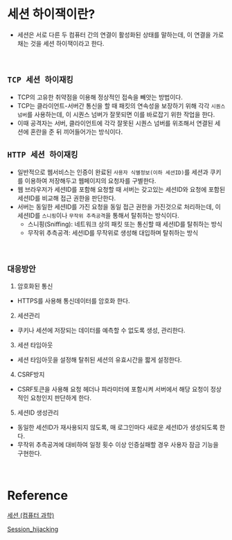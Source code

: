 # 세션 하이잭이란?

- 세션은 서로 다른 두 컴퓨터 간의 연결이 활성화된 상태를 말하는데, 이 연결을 가로채는 것을 세션 하이잭이라고 한다.

<br>

## `TCP 세션 하이재킹`

- TCP의 고유한 취약점을 이용해 정상적인 접속을 빼앗는 방법이다.
- TCP는 클라이언트-서버간 통신을 할 때 패킷의 연속성을 보장하기 위해 각각 `시퀀스 넘버`를 사용하는데, 이 시퀀스 넘버가 잘못되면 이를 바로잡기 위한 작업을 한다.
- 이때 공격자는 서버, 클라이언트에 각각 잘못된 시퀀스 넘버를 위조해서 연결된 세션에 혼란을 준 뒤 끼어들어가는 방식이다.

## `HTTP 세션 하이재킹`

- 일반적으로 웹서비스는 인증이 완료된 `사용자 식별정보(이하 세션ID)`를 세션과 쿠키를 이용하여 저장해두고 웹페이지의 요청자를 구별한다.
- 웹 브라우저가 세션ID를 포함해 요청할 때 서버는 갖고있는 세션ID와 요청에 포함된 세션ID를 비교해 접근 권한을 판단한다.
- 서버는 동일한 세션ID를 가진 요청을 동일 접근 권한을 가진것으로 처리하는데, 이 세션ID를 `스니핑`이나 `무작위 추측공격`을 통해서 탈취하는 방식이다.
  - 스니핑(Sniffing): 네트워크 상의 패킷 또는 통신할 때 세션ID를 탈취하는 방식
  - 무작위 추측공격: 세션ID를 무작위로 생성해 대입하며 탈취하는 방식

<br>

## `대응방안`

1. 암호화된 통신

- HTTPS를 사용해 통신데이터를 암호화 한다.

2. 세션관리

- 쿠키나 세션에 저장되는 데이터를 예측할 수 없도록 생성, 관리한다.

3. 세션 타임아웃

- 세션 타임아웃을 설정해 탈취된 세션의 유효시간을 짧게 설정한다.

4. CSRF방지

- CSRF토큰을 사용해 요청 헤더나 파라미터에 포함시켜 서버에서 해당 요청이 정상적인 요청인지 판단하게 한다.

5. 세션ID 생성관리

- 동일한 세션ID가 재사용되지 않도록, 매 로그인마다 새로운 세션ID가 생성되도록 한다.
- 무작위 추측공겨에 대비하여 일정 횟수 이상 인증실패할 경우 사용자 잠금 기능을 구현한다.

<br>

# Reference

[세션 (컴퓨터 과학)](<https://ko.wikipedia.org/wiki/%EC%84%B8%EC%85%98_(%EC%BB%B4%ED%93%A8%ED%84%B0_%EA%B3%BC%ED%95%99)>)

[Session_hijacking](https://en.wikipedia.org/wiki/Session_hijacking)
